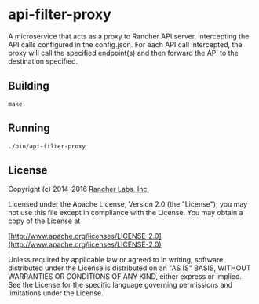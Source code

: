 api-filter-proxy
========

A microservice that acts as a proxy to Rancher API server, intercepting the API calls configured in the config.json. For each API call intercepted, the proxy will call the specified endpoint(s) and then forward the API to the destination specified.

## Building

`make`


## Running

`./bin/api-filter-proxy`

## License
Copyright (c) 2014-2016 [Rancher Labs, Inc.](http://rancher.com)

Licensed under the Apache License, Version 2.0 (the "License");
you may not use this file except in compliance with the License.
You may obtain a copy of the License at

[http://www.apache.org/licenses/LICENSE-2.0](http://www.apache.org/licenses/LICENSE-2.0)

Unless required by applicable law or agreed to in writing, software
distributed under the License is distributed on an "AS IS" BASIS,
WITHOUT WARRANTIES OR CONDITIONS OF ANY KIND, either express or implied.
See the License for the specific language governing permissions and
limitations under the License.
